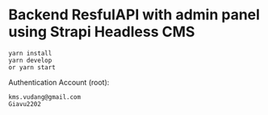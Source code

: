 # Backend ResfulAPI with admin panel using Strapi Headless CMS
```
yarn install
yarn develop
or yarn start
```

Authentication Account (root): 
```
kms.vudang@gmail.com 
Giavu2202

